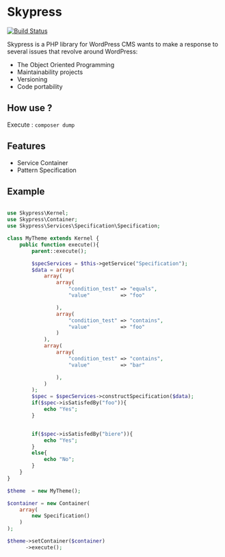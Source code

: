 # Skypress

[![Build Status][travis-image]][travis-url] 

Skypress is a PHP library for WordPress CMS wants to make a response to several issues that revolve around WordPress:

* The Object Oriented Programming
* Maintainability projects
* Versioning
* Code portability

## How use ?

Execute : `composer dump`


## Features

* Service Container
* Pattern Specification

## Example

```php

use Skypress\Kernel;
use Skypress\Container;
use Skypress\Services\Specification\Specification;

class MyTheme extends Kernel {    
    public function execute(){
        parent::execute();

        $specServices = $this->getService("Specification");
        $data = array(
            array(
                array(
                    "condition_test" => "equals",
                    "value"          => "foo"

                ),
                array(
                    "condition_test" => "contains",
                    "value"          => "foo"
                )
            ),
            array(
                array(
                    "condition_test" => "contains",
                    "value"          => "bar"

                ),
            )
        );
        $spec = $specServices->constructSpecification($data);
        if($spec->isSatisfedBy("foo")){
            echo "Yes";
        }


        if($spec->isSatisfedBy("biere")){
            echo "Yes";
        }
        else{
            echo "No";
        }
    }
}

$theme  = new MyTheme();

$container = new Container(
    array(
        new Specification()
    )
);

$theme->setContainer($container)
      ->execute();
```



[twitter-account]: https://twitter.com/TDeneulin
[travis-image]: https://travis-ci.org/Gmulti/deli-builder.svg?branch=master
[travis-url]: https://travis-ci.org/Gmulti/Skypress.svg?branch=dev
